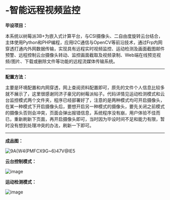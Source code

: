 # -智能远程视频监控
**毕设项目：**

本系统以树莓派3B+为嵌入式计算平台，与CSI摄像头、二自由度旋转云台结合，主体使用Python和PHP编程，应用I2C通信与OpenCV等前沿技术，通过Frp内网穿透打通内外网数据传输，实现具有远程实时视频监控、运动检测及画面截图邮件预警、远程控制云台摄像头转动、监控画面截取及视频录制、Web端在线预览视频/图片、下载或删除文件等功能的远程流媒体传输系统。

------
**配置方法：**

主要是环境配置和内网穿透，网上查阅资料配置即可，原先的文件个人信息比较多就不展示了，这里很感谢同济子豪兄的树莓派帖子。代码详情见运动检测模式和云台监控模式两个文件夹，程序已经部署好了，注意的是两种模式均可开启摄像头，在某一种模式下开启摄像头后，要想开启另一种模式的摄像头，要先关闭之前模式的摄像头否则会冲突，页面会弹出报错信息，系统程序没有崩，用户体验不佳而已，重新刷新下页面，再开启摄像头即可，当时因为毕设时间不足和能力有限，暂时没有想到处理冲突的办法，刷新一下即可。

------
**成品图：**

![9A{W4(PMFCX9G~6}47V@IE5](https://user-images.githubusercontent.com/40397845/175769281-47712151-1897-4943-b4bd-3cb652678938.jpg)

**云台控制模式：**

![image](https://user-images.githubusercontent.com/40397845/175769393-79911012-1ca9-4529-b990-ded63692deb6.png)

**运动检测模式：**

![image](https://user-images.githubusercontent.com/40397845/175769427-defcd6ca-35df-49c4-84ff-8de1171434c4.png)


